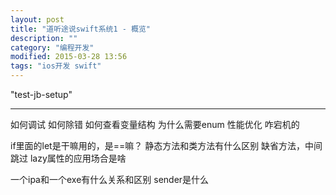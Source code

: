 ```yaml
---
layout: post
title: "道听途说swift系统1 - 概览"
description: ""
category: "编程开发"
modified: 2015-03-28 13:56
tags: "ios开发 swift"
---
```

"test-jb-setup"

---
如何调试
如何除错
如何查看变量结构
为什么需要enum
性能优化
咋宕机的


if里面的let是干嘛用的，是==嘛？
静态方法和类方法有什么区别
缺省方法，中间跳过
lazy属性的应用场合是啥

一个ipa和一个exe有什么关系和区别
sender是什么
